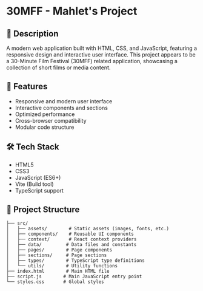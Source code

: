 # 30MFF - Mahlet's Project

## 📝 Description
A modern web application built with HTML, CSS, and JavaScript, featuring a responsive design and interactive user interface. This project appears to be a 30-Minute Film Festival (30MFF) related application, showcasing a collection of short films or media content.

## 🚀 Features
- Responsive and modern user interface
- Interactive components and sections
- Optimized performance
- Cross-browser compatibility
- Modular code structure

## 🛠️ Tech Stack
- HTML5
- CSS3
- JavaScript (ES6+)
- Vite (Build tool)
- TypeScript support

## 📁 Project Structure
```
├── src/
│   ├── assets/        # Static assets (images, fonts, etc.)
│   ├── components/    # Reusable UI components
│   ├── context/       # React context providers
│   ├── data/         # Data files and constants
│   ├── pages/        # Page components
│   ├── sections/     # Page sections
│   ├── types/        # TypeScript type definitions
│   └── utils/        # Utility functions
├── index.html        # Main HTML file
├── script.js        # Main JavaScript entry point
└── styles.css       # Global styles
```